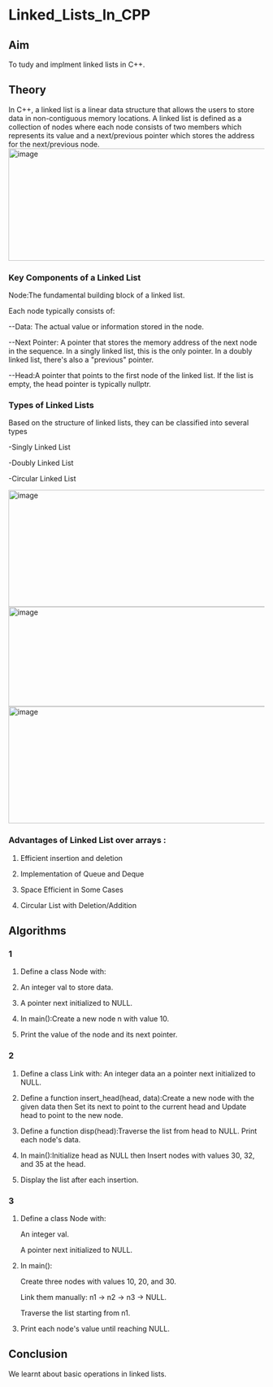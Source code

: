 # Linked_Lists_In_CPP
## Aim
To tudy and implment linked lists in C++.
## Theory
In C++, a linked list is a linear data structure that allows the users to store data in non-contiguous memory locations. A linked list is defined as a collection of nodes where each node consists of two members which represents its value and a next/previous pointer which stores the address for the next/previous node.
<img width="812" height="221" alt="image" src="https://github.com/user-attachments/assets/9debc8c3-4524-44e5-8da5-f5df5acf2951" />

### Key Components of a Linked List
Node:The fundamental building block of a linked list.

Each node typically consists of:

--Data: The actual value or information stored in the node.

--Next Pointer: A pointer that stores the memory address of the next node in the sequence. In a singly linked list, this is the only pointer. In a doubly linked list, there's also a "previous" pointer.

--Head:A pointer that points to the first node of the linked list. If the list is empty, the head pointer is typically nullptr. 
### Types of Linked Lists
Based on the structure of linked lists, they can be classified into several types

-Singly Linked List

-Doubly Linked List

-Circular Linked List

<img width="801" height="230" alt="image" src="https://github.com/user-attachments/assets/55e6c5c4-60e4-4feb-99b8-88190001f694" />

<img width="801" height="196" alt="image" src="https://github.com/user-attachments/assets/3f626260-2117-4bdc-9c13-307d00f7470b" />

<img width="801" height="230" alt="image" src="https://github.com/user-attachments/assets/9236626f-a596-48ec-987f-a9b2376b6336" />

### Advantages of Linked List over arrays :
1. Efficient insertion and deletion
   
2. Implementation of Queue and Deque
   
53. Space Efficient in Some Cases
   
4. Circular List with Deletion/Addition
## Algorithms
### 1
1. Define a class Node with:

2. An integer val to store data.

3. A pointer next initialized to NULL.

4. In main():Create a new node n with value 10.

5. Print the value of the node and its next pointer.
### 2
1. Define a class Link with: An integer data an a pointer next initialized to NULL.

2. Define a function insert_head(head, data):Create a new node with the given data then Set its next to point to the current head and Update head to point to the new node.

3. Define a function disp(head):Traverse the list from head to NULL. Print each node's data.

4. In main():Initialize head as NULL then Insert nodes with values 30, 32, and 35 at the head.

5. Display the list after each insertion.

### 3
1. Define a class Node with:

    An integer val.

    A pointer next initialized to NULL.

2. In main():

    Create three nodes with values 10, 20, and 30.

    Link them manually: n1 → n2 → n3 → NULL.

    Traverse the list starting from n1.

3. Print each node's value until reaching NULL.
## Conclusion
We learnt about basic operations in linked lists.
